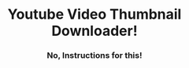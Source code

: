 <h1 align="center">Youtube Video Thumbnail Downloader!</h1>
<h3 align="center">No, Instructions for this!</h3>
